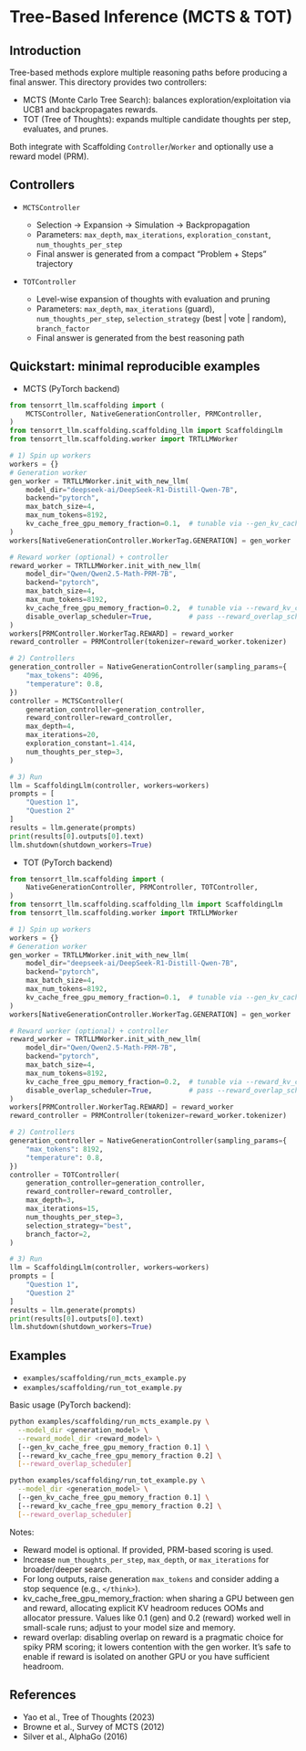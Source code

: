 # Tree-Based Inference (MCTS & TOT)

## Introduction

Tree-based methods explore multiple reasoning paths before producing a final answer. This directory provides two controllers:

- MCTS (Monte Carlo Tree Search): balances exploration/exploitation via UCB1 and backpropagates rewards.
- TOT (Tree of Thoughts): expands multiple candidate thoughts per step, evaluates, and prunes.

Both integrate with Scaffolding `Controller`/`Worker` and optionally use a reward model (PRM).

## Controllers

- `MCTSController`
  - Selection → Expansion → Simulation → Backpropagation
  - Parameters: `max_depth`, `max_iterations`, `exploration_constant`, `num_thoughts_per_step`
  - Final answer is generated from a compact “Problem + Steps” trajectory

- `TOTController`
  - Level-wise expansion of thoughts with evaluation and pruning
  - Parameters: `max_depth`, `max_iterations` (guard), `num_thoughts_per_step`, `selection_strategy` (best | vote | random), `branch_factor`
  - Final answer is generated from the best reasoning path

## Quickstart: minimal reproducible examples

- MCTS (PyTorch backend)
```python
from tensorrt_llm.scaffolding import (
    MCTSController, NativeGenerationController, PRMController,
)
from tensorrt_llm.scaffolding.scaffolding_llm import ScaffoldingLlm
from tensorrt_llm.scaffolding.worker import TRTLLMWorker

# 1) Spin up workers
workers = {}
# Generation worker
gen_worker = TRTLLMWorker.init_with_new_llm(
    model_dir="deepseek-ai/DeepSeek-R1-Distill-Qwen-7B",
    backend="pytorch",
    max_batch_size=4,
    max_num_tokens=8192,
    kv_cache_free_gpu_memory_fraction=0.1,  # tunable via --gen_kv_cache_free_gpu_memory_fraction
)
workers[NativeGenerationController.WorkerTag.GENERATION] = gen_worker

# Reward worker (optional) + controller
reward_worker = TRTLLMWorker.init_with_new_llm(
    model_dir="Qwen/Qwen2.5-Math-PRM-7B",
    backend="pytorch",
    max_batch_size=4,
    max_num_tokens=8192,
    kv_cache_free_gpu_memory_fraction=0.2,  # tunable via --reward_kv_cache_free_gpu_memory_fraction
    disable_overlap_scheduler=True,         # pass --reward_overlap_scheduler to enable overlap
)
workers[PRMController.WorkerTag.REWARD] = reward_worker
reward_controller = PRMController(tokenizer=reward_worker.tokenizer)

# 2) Controllers
generation_controller = NativeGenerationController(sampling_params={
    "max_tokens": 4096,
    "temperature": 0.8,
})
controller = MCTSController(
    generation_controller=generation_controller,
    reward_controller=reward_controller,
    max_depth=4,
    max_iterations=20,
    exploration_constant=1.414,
    num_thoughts_per_step=3,
)

# 3) Run
llm = ScaffoldingLlm(controller, workers=workers)
prompts = [
    "Question 1",
    "Question 2"
]
results = llm.generate(prompts)
print(results[0].outputs[0].text)
llm.shutdown(shutdown_workers=True)
```

- TOT (PyTorch backend)
```python
from tensorrt_llm.scaffolding import (
    NativeGenerationController, PRMController, TOTController,
)
from tensorrt_llm.scaffolding.scaffolding_llm import ScaffoldingLlm
from tensorrt_llm.scaffolding.worker import TRTLLMWorker

# 1) Spin up workers
workers = {}
# Generation worker
gen_worker = TRTLLMWorker.init_with_new_llm(
    model_dir="deepseek-ai/DeepSeek-R1-Distill-Qwen-7B",
    backend="pytorch",
    max_batch_size=4,
    max_num_tokens=8192,
    kv_cache_free_gpu_memory_fraction=0.1,  # tunable via --gen_kv_cache_free_gpu_memory_fraction
)
workers[NativeGenerationController.WorkerTag.GENERATION] = gen_worker

# Reward worker (optional) + controller
reward_worker = TRTLLMWorker.init_with_new_llm(
    model_dir="Qwen/Qwen2.5-Math-PRM-7B",
    backend="pytorch",
    max_batch_size=4,
    max_num_tokens=8192,
    kv_cache_free_gpu_memory_fraction=0.2,  # tunable via --reward_kv_cache_free_gpu_memory_fraction
    disable_overlap_scheduler=True,         # pass --reward_overlap_scheduler to enable overlap
)
workers[PRMController.WorkerTag.REWARD] = reward_worker
reward_controller = PRMController(tokenizer=reward_worker.tokenizer)

# 2) Controllers
generation_controller = NativeGenerationController(sampling_params={
    "max_tokens": 8192,
    "temperature": 0.8,
})
controller = TOTController(
    generation_controller=generation_controller,
    reward_controller=reward_controller,
    max_depth=3,
    max_iterations=15,
    num_thoughts_per_step=3,
    selection_strategy="best",
    branch_factor=2,
)

# 3) Run
llm = ScaffoldingLlm(controller, workers=workers)
prompts = [
    "Question 1",
    "Question 2"
]
results = llm.generate(prompts)
print(results[0].outputs[0].text)
llm.shutdown(shutdown_workers=True)
```

## Examples

- `examples/scaffolding/run_mcts_example.py`
- `examples/scaffolding/run_tot_example.py`

Basic usage (PyTorch backend):
```bash
python examples/scaffolding/run_mcts_example.py \
  --model_dir <generation_model> \
  --reward_model_dir <reward_model> \
  [--gen_kv_cache_free_gpu_memory_fraction 0.1] \
  [--reward_kv_cache_free_gpu_memory_fraction 0.2] \
  [--reward_overlap_scheduler]

python examples/scaffolding/run_tot_example.py \
  --model_dir <generation_model> \
  [--gen_kv_cache_free_gpu_memory_fraction 0.1] \
  [--reward_kv_cache_free_gpu_memory_fraction 0.2] \
  [--reward_overlap_scheduler]
```

Notes:
- Reward model is optional. If provided, PRM-based scoring is used.
- Increase `num_thoughts_per_step`, `max_depth`, or `max_iterations` for broader/deeper search.
- For long outputs, raise generation `max_tokens` and consider adding a stop sequence (e.g., `</think>`).
- kv_cache_free_gpu_memory_fraction: when sharing a GPU between gen and reward, allocating explicit KV headroom reduces OOMs and allocator pressure. Values like 0.1 (gen) and 0.2 (reward) worked well in small-scale runs; adjust to your model size and memory.
- reward overlap: disabling overlap on reward is a pragmatic choice for spiky PRM scoring; it lowers contention with the gen worker. It’s safe to enable if reward is isolated on another GPU or you have sufficient headroom.


## References

- Yao et al., Tree of Thoughts (2023)
- Browne et al., Survey of MCTS (2012)
- Silver et al., AlphaGo (2016) 
